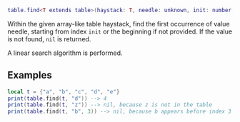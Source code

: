 
```lua
table.find<T extends table>(haystack: T, needle: unknown, init: number): T extends Array ? number : unknown
```

Within the given array-like table haystack, find the first occurrence of value needle, starting from index `init` or the beginning if not provided. If the value is not found, `nil` is returned.

A linear search algorithm is performed.

## Examples
```Lua
local t = {"a", "b", "c", "d", "e"}
print(table.find(t, "d")) --> 4
print(table.find(t, "z")) --> nil, because z is not in the table
print(table.find(t, "b", 3)) --> nil, because b appears before index 3
```